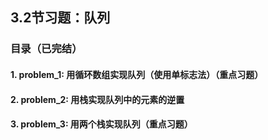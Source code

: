 ## 3.2节习题：队列

### 目录（已完结）

#### 1. problem_1: 用循环数组实现队列（使用单标志法）（重点习题）
#### 2. problem_2: 用栈实现队列中的元素的逆置
#### 3. problem_3: 用两个栈实现队列（重点习题）
